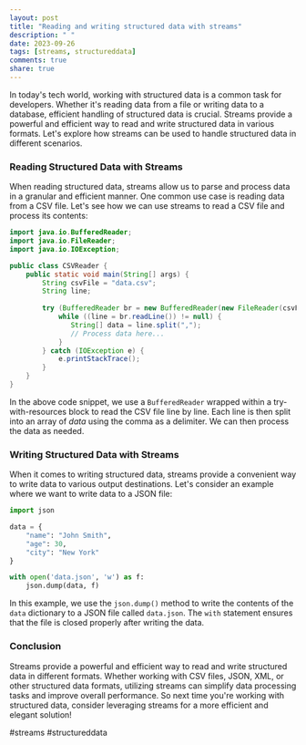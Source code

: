 ```yaml
---
layout: post
title: "Reading and writing structured data with streams"
description: " "
date: 2023-09-26
tags: [streams, structureddata]
comments: true
share: true
---
```


In today's tech world, working with structured data is a common task for developers. Whether it's reading data from a file or writing data to a database, efficient handling of structured data is crucial. Streams provide a powerful and efficient way to read and write structured data in various formats. Let's explore how streams can be used to handle structured data in different scenarios.

### Reading Structured Data with Streams

When reading structured data, streams allow us to parse and process data in a granular and efficient manner. One common use case is reading data from a CSV file. Let's see how we can use streams to read a CSV file and process its contents:

```java
import java.io.BufferedReader;
import java.io.FileReader;
import java.io.IOException;

public class CSVReader {
    public static void main(String[] args) {
        String csvFile = "data.csv";
        String line;
        
        try (BufferedReader br = new BufferedReader(new FileReader(csvFile))) {
            while ((line = br.readLine()) != null) {
               String[] data = line.split(",");
               // Process data here...
            }
        } catch (IOException e) {
            e.printStackTrace();
        }
    }
}
```

In the above code snippet, we use a `BufferedReader` wrapped within a try-with-resources block to read the CSV file line by line. Each line is then split into an array of *data* using the comma as a delimiter. We can then process the data as needed.

### Writing Structured Data with Streams

When it comes to writing structured data, streams provide a convenient way to write data to various output destinations. Let's consider an example where we want to write data to a JSON file:

```python
import json

data = {
    "name": "John Smith",
    "age": 30,
    "city": "New York"
}

with open('data.json', 'w') as f:
    json.dump(data, f)
```

In this example, we use the `json.dump()` method to write the contents of the `data` dictionary to a JSON file called `data.json`. The `with` statement ensures that the file is closed properly after writing the data.

### Conclusion

Streams provide a powerful and efficient way to read and write structured data in different formats. Whether working with CSV files, JSON, XML, or other structured data formats, utilizing streams can simplify data processing tasks and improve overall performance. So next time you're working with structured data, consider leveraging streams for a more efficient and elegant solution!

#streams #structureddata